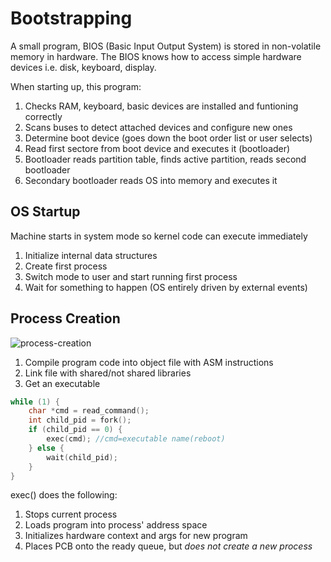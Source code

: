 # Bootstrapping
A small program, BIOS (Basic Input Output System) is stored in non-volatile
memory in hardware. The BIOS knows how to access simple hardware devices i.e. disk, keyboard, display.

When starting up, this program:
1. Checks RAM, keyboard, basic devices are installed and funtioning correctly
2. Scans buses to detect attached devices and configure new ones
3. Determine boot device (goes down the boot order list or user selects)
4. Read first sectore from boot device and executes it (bootloader)
5. Bootloader reads partition table, finds active partition, reads second
   bootloader
6. Secondary bootloader reads OS into memory and executes it

## OS Startup
Machine starts in system mode so kernel code can execute immediately
1. Initialize internal data structures
2. Create first process
3. Switch mode to user and start running first process
4. Wait for something to happen (OS entirely driven by external events)

## Process Creation
![process-creation](process-creation.png)
1. Compile program code into object file with ASM instructions
2. Link file with shared/not shared libraries
3. Get an executable

```c
while (1) {
	char *cmd = read_command();
	int child_pid = fork();
	if (child_pid == 0) {
		exec(cmd); //cmd=executable name(reboot)
	} else {
		wait(child_pid);
	}
}
```
exec() does the following:
1. Stops current process
2. Loads program into process' address space
3. Initializes hardware context and args for new program
4. Places PCB onto the ready queue, but *does not create a new process*

